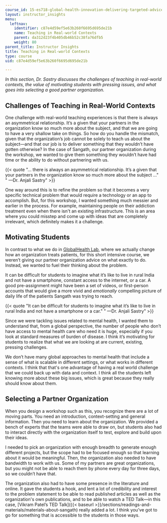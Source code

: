 ```yaml
---
course_id: 15-es718-global-health-innovation-delivering-targeted-advice-to-an-organization-in-the-field-spring-2015
layout: instructor_insights
menu:
  leftnav:
    identifier: c87e4d59ef5e63b260f6695d695de21b
    name: Teaching in Real-world Contexts
    parent: da312d23f4b405db46b52c38fa76dfb5
    weight: 80
parent_title: Instructor Insights
title: Teaching in Real-world Contexts
type: course
uid: c87e4d59ef5e63b260f6695d695de21b

---
```


_In this section, Dr. Sastry discusses the challenges of teaching in real-world contexts, the value of motivating students with pressing issues, and what goes into selecting a good partner organization._

**Challenges of Teaching in Real-World Contexts**
-------------------------------------------------

One challenge with real-world teaching experiences is that there is always an asymmetrical relationship. It’s a given that your partners in the organization know so much more about the subject, and that we are going to have a very shallow take on things. So how do you handle the mismatch, given that the organization’s job cannot be solely to teach us about the subject—and that our job is to deliver something that they wouldn’t have gotten otherwise? In the case of Sangath, our partner organization during the workshop, we wanted to give them something they wouldn’t have had time or the ability to do without partnering with us.

{{< quote "… there is always an asymmetrical relationship. It’s a given that your partners in the organization know so much more about the subject …" " —Dr. Anjali Sastry" >}}

One way around this is to refine the problem so that it becomes a very specific technical problem that would require a technology or an app to accomplish. But, for this workshop, I wanted something much messier and earlier in the process. For example, maintaining people on their addiction treatment even when there isn't an existing infrastructure. This is an area where you could misstep and come up with ideas that are completely irrelevant, which definitely makes it a challenge.

Motivating Students
-------------------

In contrast to what we do in [GlobalHealth Lab](/courses/15-s07-globalhealth-lab-spring-2013/), where we actually change how an organization treats patients, for this short intensive course, we weren’t giving our partner organization advice on what exactly to do. Instead, we wanted to fuel their thinking about the problem.

It can be difficult for students to imagine what it’s like to live in rural India and not have a smartphone, constant access to the internet, or a car. A good pre-assignment might have been a set of videos, or first-person accounts that would give a more vivid and _emotionally_ compelling picture of daily life of the patients Sangath was trying to reach.

{{< quote "It can be difficult for students to imagine what it’s like to live in rural India and not have a smartphone or a car." " —Dr. Anjali Sastry" >}}

Since we were tackling issues related to mental health, I wanted them to understand that, from a global perspective, the number of people who don’t have access to mental health care who need it is huge, especially if you look at standard measures of burden of disease. I think it’s motivating for students to realize that what we are looking at are current, existing, pressing challenges.

We don’t have many global approaches to mental health that include a sense of what is scalable in different settings, or what works in different contexts. I think that that's one advantage of having a real world challenge that we could back up with data and context. I think all the students left knowing more about these big issues, which is great because they really should know about them.

Selecting a Partner Organization
--------------------------------

When you design a workshop such as this, you recognize there are a lot of moving parts. You need an introduction, context-setting and general information. Then you need to learn about the organization. We provided a bench of experts that the teams were able to draw on, but students also had to interact directly with the organization itself to test, explore and build upon their ideas.

I needed to pick an organization with enough breadth to generate enough different projects, but the scope had to be focused enough so that learning about it would be meaningful. Then, the organization also needed to have bandwidth to work with us. Some of my partners are great organizations, but you might not be able to reach them by phone every day for three days, so we couldn’t have that.

The organization also had to have some presence in the literature and online. It gave the students a hook, and lent a lot of credibility and interest to the problem statement to be able to read published articles as well as the organization's own publications, and to be able to watch a TED Talk—in this case, [Vikram Patel’s TED Talk]({{< baseurl >}}/sections/readings-and-materials/materials-about-sangath) really added a lot. I think you’ve got to go for something that is accessible to the students in those ways.